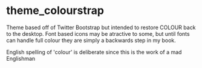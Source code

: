 theme_colourstrap
=================

Theme based off of Twitter Bootstrap but intended to restore COLOUR 
back to the desktop. Font based icons may be atractive to some, but 
until fonts can handle full colour they are simply a backwards step 
in my book.

English spelling of 'colour' is deliberate since this is the work of a mad Englishman
